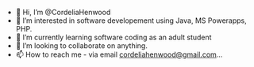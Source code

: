 - 👋 Hi, I’m @CordeliaHenwood
- 👀 I’m interested in software developement using Java, MS Powerapps, PHP.
- 🌱 I’m currently learning software coding as an adult student
- 💞️ I’m looking to collaborate on anything.
- 📫 How to reach me  - via email cordeliahenwood@gmail.com...

<!---
CordeliaHenwood/CordeliaHenwood is a ✨ special ✨ repository because its `README.md` (this file) appears on your GitHub profile.
You can click the Preview link to take a look at your changes.
--->
